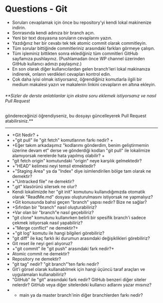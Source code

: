 # Questions - Git

- Soruları cevaplamak için önce bu repository'yi kendi lokal makinenize indirin.
- Sonrasında kendi adınıza bir branch açın.
- Yeni bir text dosyasına soruların cevaplarını yazın.
- Yazdığınız her bir cevabı tek tek atomic commit olarak commitleyin.
- Tüm sorular bittiğinde commitleriniz arasındaki farkları görmeye çalışın.
- Tüm işleminiz bittikten sonra eklediğiniz tüm commitleri GitHub sayfamıza pushlayınız.
  (Pushlamadan önce WP channel üzerinden GitHub kullanıcı adınızı paylaşınız.)
- En son olarak diğer kullanıcılardan gelen branch'leri lokal makinanıza indirerek, onların
  verdikleri cevapları kontrol edin.
- Çok daha iyisi olmak istiyorsanız, öğrendiğiniz komutlarla ilgili bir medium makalesi yazın ve
  makalenin linkini cevapların en altına ekleyin.

###### **Sizler de derste anlatılanlar için ekstra soru eklemek istiyorsanız ve nasıl Pull Request
göndereceğinizi öğrendiyseniz, bu dosyayı güncelleyerek Pull Request atabilirsiniz.**

---

- +Git Nedir?   +
- +"git pull" ile "git fetch" komutlarının farkı nedir?  +
- +Eğer takım arkadaşımız "kodlarımı gönderdim, benim geliştirmemin üzerine devam et" derse ve
  gönderdiği kodları "git pull" ile lokalimize alamıyorsak nerelerde hata yapılmış olabilir?  +
- "git fetch origin" komutundaki "origin" neye karşılık gelmektedir?
- +"HEAD" kelimesi neyi temsil etmektedir?
- +"Staging Area" ya da "Index" diye isimlendirilen bölge tam olarak ne demektir?
- +"Untracked file" ne demektir?
- ".git" klasörünü silersek ne olur?
- Kendi lokalimizde her "git init" komutunu kullanıdığımızda otomatik olarak "ReadMe.md" dosyası
  oluşturulmasını istiyorsak ne yapmalıyız?
- +Git konusunda bahsi geçen "branch" yapısı nedir? Bize ne sağlar?
- +Sıfırdan bir "branch" nasıl oluşturabiliriz?
- +Var olan bir "branch"e nasıl geçebiliriz?
- "git clone" komutunu kullanırken belirli bir spesifik branch'i sadece çekmek istiyorsak nasıl
  yapabiliriz?
- +"Merge conflict" ne demektir?+
- +"git log" komutu ile hangi bilgileri görebiliriz?
- "git diff" ile kaç farklı iki durumun arasındaki değişiklikleri görebiliriz?
- Git reset ile neyi geri alıyoruz?
- +"git commit" ile "git push" arasındaki fark nedir?+
- Atomic commit ne demektir?
- Repository ne demektir?
- "git tag" nedir? "git branch"’ten farkı nedir?
- Git'i görsel olarak kullanabilmek için hangi üçüncü taraf araçları ve uygulamaları kullanabiliriz?
- "GitHub" ile "git" arasındaki fark nedir? GitHub benzeri diğer siteler nelerdir? GitHub veya diğer
  sitelerdeki kullanıcı adlarını yazar mısınız?
- + main ya da master branch'inin diğer branchlerden farkı nedir?


